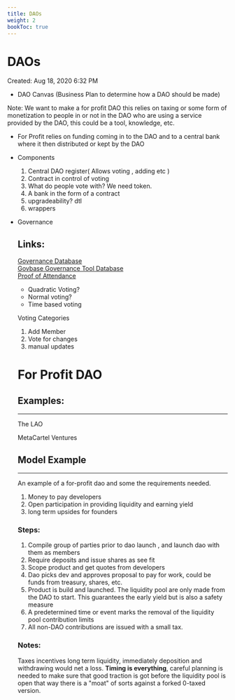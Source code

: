 ```yaml
---
title: DAOs
weight: 2
bookToc: true
---
```

# DAOs

Created: Aug 18, 2020 6:32 PM

- DAO Canvas (Business Plan to determine how a DAO should be made)

Note: We want to make a for profit DAO this relies on taxing or some form of monetization to people in or not in the DAO who are using a service provided by the DAO, this could be a tool, knowledge, etc.

- For Profit relies on funding coming in to the DAO and to a central bank where it then distributed or kept by the DAO
- Components
    1. Central DAO register( Allows voting , adding etc )
    2. Contract in control of voting
    3. What do people vote with? We need token.
    4. A bank in the form of a contract
    5. upgradeability? dtl
    6. wrappers
- Governance

    ## Links:
    [Governance Database](http://thesecretlivesofdata.com/raft/)  
    [Govbase Governance Tool Database](https://github.com/thelastjosh/govbase )  
    [Proof of Attendance](https://www.poap.xyz/ )  


    - Quadratic Voting?
    - Normal voting?
    - Time based voting

    Voting Categories

    1. Add Member
    2. Vote for changes
    3. manual updates

    # For Profit DAO

    ## Examples:

    ---

    The LAO

    MetaCartel Ventures

    ## Model Example

    ---

    An example of a for-profit dao and some the requirements needed.

    1. Money to pay developers
    2. Open participation in providing liquidity and earning yield
    3. long term upsides for founders

    ### Steps:

    1. Compile group of parties prior to dao launch , and launch dao with them as members
    2. Require deposits and issue shares as see fit
    3. Scope product and get quotes from developers
    4. Dao picks dev and approves proposal to pay for work, could be funds from treasury, shares, etc.
    5. Product is build and launched. The liquidity pool are only made from the DAO to start. This guarantees the early yield but is also a safety measure
    6. A predetermined time or event marks the removal of the liquidity pool contribution limits
    7. All non-DAO contributions are issued with a small tax. 

    ### Notes:

    Taxes incentives long term liquidity, immediately deposition and withdrawing would net a loss.  **Timing is everything**, careful planning is needed to make sure that good traction is got before the liquidity pool is open that way there is a "moat" of sorts against a forked 0-taxed version.